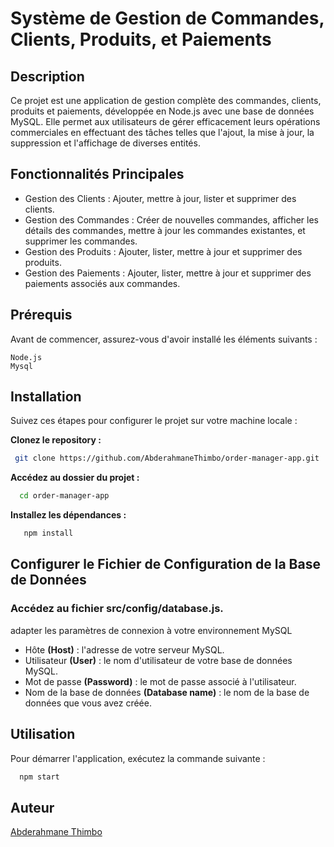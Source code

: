 # Système de Gestion de Commandes, Clients, Produits, et Paiements

## Description

Ce projet est une application de gestion complète des commandes, clients, produits et paiements, développée en Node.js avec une base de données MySQL. Elle permet aux utilisateurs de gérer efficacement leurs opérations commerciales en effectuant des tâches telles que l'ajout, la mise à jour, la suppression et l'affichage de diverses entités.


## Fonctionnalités Principales

- Gestion des Clients : Ajouter, mettre à jour, lister et supprimer des clients.
- Gestion des Commandes : Créer de nouvelles commandes, afficher les détails des commandes, mettre à jour les commandes existantes, et supprimer les commandes.
- Gestion des Produits : Ajouter, lister, mettre à jour et supprimer des produits.
- Gestion des Paiements : Ajouter, lister, mettre à jour et supprimer des paiements associés aux commandes.

## Prérequis

Avant de commencer, assurez-vous d'avoir installé les éléments suivants :

    Node.js 
    Mysql 

## Installation

Suivez ces étapes pour configurer le projet sur votre machine locale :

**Clonez le repository :**

```bash
 git clone https://github.com/AbderahmaneThimbo/order-manager-app.git 
```

**Accédez au dossier du projet :**

```bash
  cd order-manager-app
```

**Installez les dépendances :**

```bash
   npm install
```



## Configurer le Fichier de Configuration de la Base de Données

### Accédez au fichier **src/config/database.js.**
 adapter les paramètres de connexion à votre environnement MySQL

- Hôte **(Host)** : l'adresse de votre serveur MySQL.
- Utilisateur **(User)** : le nom d'utilisateur de votre base de données MySQL.
- Mot de passe **(Password)** : le mot de passe associé à l'utilisateur.
- Nom de la base de données **(Database name)** : le nom de la base de données que vous avez créée.

## Utilisation

Pour démarrer l'application, exécutez la commande suivante :

```bash
  npm start
```
## Auteur

[Abderahmane Thimbo](https://github.com/AbderahmaneThimbo)

